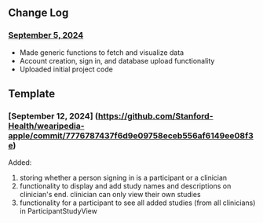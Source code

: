 ## Change Log

### [September 5, 2024](https://github.com/Stanford-Health/wearipedia-apple/commit/3e6c1315f538f8e70679e9c60b62bf1d27df6d65)

- Made generic functions to fetch and visualize data
- Account creation, sign in, and database upload functionality
- Uploaded initial project code

## Template

### [September 12, 2024] (https://github.com/Stanford-Health/wearipedia-apple/commit/7776787437f6d9e09758eceb556af6149ee08f3e)

Added: 
1) storing whether a person signing in is a participant or a clinician
2) functionality to display and add study names and descriptions on clinician's end. clinician can only view their own studies
3) functionality for a participant to see all added studies (from all clinicians) in ParticipantStudyView
